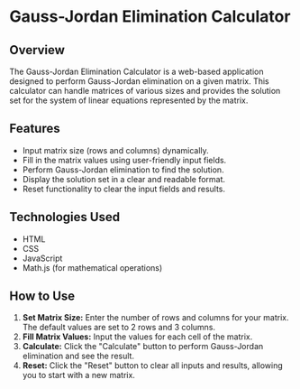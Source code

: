 # Gauss-Jordan Elimination Calculator

## Overview

The Gauss-Jordan Elimination Calculator is a web-based application designed to perform Gauss-Jordan elimination on a given matrix. This calculator can handle matrices of various sizes and provides the solution set for the system of linear equations represented by the matrix.

## Features

- Input matrix size (rows and columns) dynamically.
- Fill in the matrix values using user-friendly input fields.
- Perform Gauss-Jordan elimination to find the solution.
- Display the solution set in a clear and readable format.
- Reset functionality to clear the input fields and results.

## Technologies Used

- HTML
- CSS
- JavaScript
- Math.js (for mathematical operations)

## How to Use

1. **Set Matrix Size:** Enter the number of rows and columns for your matrix. The default values are set to 2 rows and 3 columns.
2. **Fill Matrix Values:** Input the values for each cell of the matrix.
3. **Calculate:** Click the "Calculate" button to perform Gauss-Jordan elimination and see the result.
4. **Reset:** Click the "Reset" button to clear all inputs and results, allowing you to start with a new matrix.
